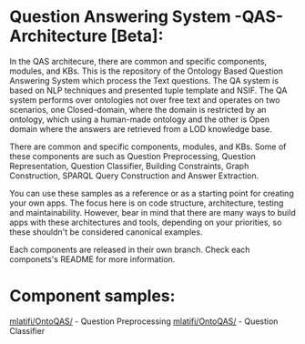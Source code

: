 # Question Answering System -QAS- Architecture [Beta]:

In the QAS architecure, there are common and specific components, modules, and KBs.
This is the repository of the Ontology Based Question Answering System which process the Text questions. The QA system is based on NLP techniques and presented tuple template and NSIF. The QA system performs over ontologies not over free text and operates on two scenarios, one Closed-domain, where the domain is restricted by an ontology, which using a human-made ontology and the other is Open domain where the answers are retrieved from a LOD knowledge base.

There are common and specific components, modules, and KBs. 
Some of these components are  such as  Question Preprocessing, Question Representation, Question Classifier, Building Constraints, Graph Construction, SPARQL Query Construction and Answer Extraction.

You can use these samples as a reference or as a starting point for creating your own apps. The focus here is on code structure, architecture, testing and maintainability. However, bear in mind that there are many ways to build apps with these architectures and tools, depending on your priorities, so these shouldn't be considered canonical examples.

Each components are released in their own branch. Check each componets's README for more information.
# Component samples:
[mlatifi/OntoQAS/](https://github.com/mlatifi/OntoQAS/tree/Q-Preprocessing) - Question Preprocessing
[mlatifi/OntoQAS/](https://github.com/mlatifi/OntoQAS/tree/QC) - Question Classifier

